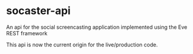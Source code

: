 socaster-api
============

An api for the social screencasting application implemented using the Eve REST framework

This api is now the current origin for the live/production code.

